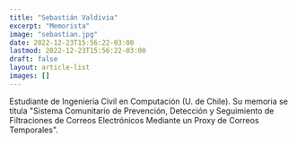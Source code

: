 ```yaml
---
title: "Sebastián Valdivia"
excerpt: "Memorista"
image: "sebastian.jpg"
date: 2022-12-23T15:56:22-03:00
lastmod: 2022-12-23T15:56:22-03:00
draft: false
layout: article-list
images: []
---
```


Estudiante de Ingeniería Civil en Computación (U. de Chile). Su memoria se titula "Sistema Comunitario de Prevención, Detección y Seguimiento de Filtraciones de Correos Electrónicos Mediante un Proxy de Correos Temporales".